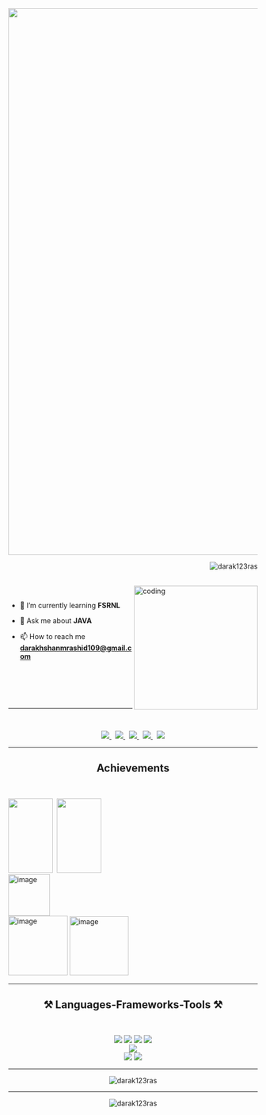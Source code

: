 <!-- <img src="https://github.com/user-attachments/assets/982b62de-1e67-4bb1-9659-e638f6f0c9fb" width="8050px"/>
<img src="https://github.com/user-attachments/assets/45958982-502d-4254-8859-74082361327b" width="8050px"/>   
<img src="https://github.com/user-attachments/assets/efe9d151-ec31-4878-a7d9-20944ec8109f" width="8050px"/>
<img width="1105px" src="https://github.com/user-attachments/assets/33ed4c69-cb42-4852-823a-5acde9df2039" />-->
<img src="https://github.com/user-attachments/assets/530f8e9f-fe5a-4feb-9b8d-c4aad94208c7" width="1105px"/> 
<!--
<h1 align="center">Hi 👋, I'm Darakshan</h1>
<h3 align="center">A beginner exploring the realms of technology</h3>
-->

<p align="right"> <img src="https://komarev.com/ghpvc/?username=darak123ras&label=Profile%20views&color=0e75b6&style=flat" alt="darak123ras" /> </p>
<br>
<img align="right" width="250px" height="250px" src="https://media.tenor.com/6JptszQgCnkAAAAi/text-work.gif" alt="coding">
<br>


- 🌱 I’m currently learning **FSRNL**

- 💬 Ask me about **JAVA**

- 📫 How to reach me **darakhshanmrashid109@gmail.com**
<br>
<br><br><br>
<hr >

<!-- <h3 align="center">Connect with me:</h3>-->
<br/>
<p align="center">
<!--   <a href="" target="blank">
    <img src="https://img.shields.io/badge/Gmail-D14836?style=for-the-badge&logo=gmail&logoColor=white" />
  </a> -->
  <a href="https://www.linkedin.com/in/darakshan-manower-rasheed-1517981b7/" target="blank">
    <img src="https://img.shields.io/badge/linkedin-%230077B5.svg?style=for-the-badge&logo=linkedin&logoColor=white"  />
  </a>&nbsp;
  <a href="https://www.geeksforgeeks.org/user/darakshan109/" target="blank">
    <img src="https://img.shields.io/badge/GeeksforGeeks-gray?style=for-the-badge&logo=geeksforgeeks&logoColor=35914c" />
  </a>&nbsp;
  <a href="https://www.naukri.com/code360/profile/Darakshan" target="blank">
    <img src="https://img.shields.io/badge/coding%20ninjas-DD6620?style=for-the-badge&logo=codingninjas&logoColor=white" />
  </a>&nbsp;
  <a href="https://leetcode.com/u/darakshan109/" target="blank">
    <img src="https://img.shields.io/badge/LeetCode-000000?style=for-the-badge&logo=LeetCode&logoColor=#d16c06" />
  </a>&nbsp;
  <a href="https://www.hackerrank.com/profile/darakhshanmrash1" target="blank">
    <img src="https://img.shields.io/badge/-Hackerrank-2EC866?style=for-the-badge&logo=HackerRank&logoColor=white" />
  </a>
  <!-- Portfolio -->
<!--   <a href="https://www.hackerrank.com/profile/darakhshanmrash1" target="blank">
    <img src="https://img.shields.io/badge/Portfolio-%23000000.svg?style=for-the-badge&logo=firefox&logoColor=#FF7139" />
  </a> -->
</p>


<hr>
<h2 align="center">Achievements</h2>
<br/>
<p align="left">
<!-- LEETCODE -->
<img src="https://github.com/user-attachments/assets/074be9d4-2788-4954-9614-3f1ba40d37c4" width="90px" height="150px"/>&nbsp;
<img src="https://github.com/user-attachments/assets/90da509c-2039-4189-ab1b-d0a4968c6849"  width="90px" height="150px"/>

  <br/>
<!-- CODING NINJA -->
<!-- HACKERRANK -->
<img width="84" alt="image" src="https://github.com/user-attachments/assets/51342c0e-c39e-4699-bd27-c3f6fa3155c5">
<br/>
<img width="120" alt="image" src="https://github.com/user-attachments/assets/d4bc2e35-02e1-4ea1-84cb-60ec7fe74c00">
<img width="119" alt="image" src="https://github.com/user-attachments/assets/02449378-89bd-4827-99cd-3ba591564f64">





</p>

<hr>
<h2 align="center">⚒️ Languages-Frameworks-Tools ⚒️</h2>
<br/>
<!-- <h3 align="left">Languages and Tools:</h3> -->
<p align="center"> 
  
  <img src="https://img.shields.io/badge/java-%23ED8B00.svg?style=for-the-badge&logo=openjdk&logoColor=white" />
  <img src="https://img.shields.io/badge/javascript-%23323330.svg?style=for-the-badge&logo=javascript&logoColor=%23F7DF1E" />
  <!--<img src="https://img.shields.io/badge/c-%2300599C.svg?style=for-the-badge&logo=c&logoColor=white" />-->
  <img src="https://img.shields.io/badge/html5-%23E34F26.svg?style=for-the-badge&logo=html5&logoColor=white" />
  <img src="https://img.shields.io/badge/css3-%231572B6.svg?style=for-the-badge&logo=css3&logoColor=white" />
  <!-- <img src="https://img.shields.io/badge/c++-%2300599C.svg?style=for-the-badge&logo=c%2B%2B&logoColor=white" />
  <img src="https://img.shields.io/badge/python-3670A0?style=for-the-badge&logo=python&logoColor=ffdd54" /> -->
  <br/>
  <img src="https://img.shields.io/badge/react-%2320232a.svg?style=for-the-badge&logo=react&logoColor=%2361DAFB" />
  <!--<img src="https://img.shields.io/badge/bootstrap-%238511FA.svg?style=for-the-badge&logo=bootstrap&logoColor=white" />
  <img src="https://img.shields.io/badge/SASS-hotpink.svg?style=for-the-badge&logo=SASS&logoColor=white" />
  <img src="https://img.shields.io/badge/node.js-6DA55F?style=for-the-badge&logo=node.js&logoColor=white" />
  <img src="https://img.shields.io/badge/express.js-%23404d59.svg?style=for-the-badge&logo=express&logoColor=%2361DAFB" />
  <img src="https://img.shields.io/badge/mysql-4479A1.svg?style=for-the-badge&logo=mysql&logoColor=white" />
  <img src="https://img.shields.io/badge/github-%23121011.svg?style=for-the-badge&logo=github&logoColor=white" />
  <img src="https://img.shields.io/badge/git-%23F05033.svg?style=for-the-badge&logo=git&logoColor=white" />
  <img src="https://img.shields.io/badge/vite-%23646CFF.svg?style=for-the-badge&logo=vite&logoColor=white" />
  <img src="https://img.shields.io/badge/NODEMON-%23323330.svg?style=for-the-badge&logo=nodemon&logoColor=%BBDEAD" />
  <img src="https://img.shields.io/badge/NPM-%23CB3837.svg?style=for-the-badge&logo=npm&logoColor=white" />
  <img src="https://img.shields.io/badge/figma-%23F24E1E.svg?style=for-the-badge&logo=figma&logoColor=white" />
  <img src="https://img.shields.io/badge/Canva-%2300C4CC.svg?style=for-the-badge&logo=Canva&logoColor=white" />-->
  <br/>
  <img src="https://img.shields.io/badge/Visual%20Studio%20Code-0078d7.svg?style=for-the-badge&logo=visual-studio-code&logoColor=white" />
  <img src="https://img.shields.io/badge/IntelliJIDEA-000000.svg?style=for-the-badge&logo=intellij-idea&logoColor=white" />
  
  
  
<!--
  <img src="https://img.shields.io/badge/spring-%236DB33F.svg?style=for-the-badge&logo=spring&logoColor=white" />
  <img src="https://img.shields.io/badge/tailwindcss-%2338B2AC.svg?style=for-the-badge&logo=tailwind-css&logoColor=white" />
  <img src="https://img.shields.io/badge/threejs-black?style=for-the-badge&logo=three.js&logoColor=white" />
  <img src="https://img.shields.io/badge/vuejs-%2335495e.svg?style=for-the-badge&logo=vuedotjs&logoColor=%234FC08D" />
  <img src="https://img.shields.io/badge/WordPress-%23117AC9.svg?style=for-the-badge&logo=WordPress&logoColor=white" />
  <img src="https://img.shields.io/badge/c%23-%23239120.svg?style=for-the-badge&logo=csharp&logoColor=white" />
  
  <img src="https://img.shields.io/badge/TensorFlow-%23FF6F00.svg?style=for-the-badge&logo=TensorFlow&logoColor=white" />
  <img src="https://img.shields.io/badge/numpy-%23013243.svg?style=for-the-badge&logo=numpy&logoColor=white" />
  <img src="https://img.shields.io/badge/Matplotlib-%23ffffff.svg?style=for-the-badge&logo=Matplotlib&logoColor=black" />
  
  <img src="https://img.shields.io/badge/android%20studio-346ac1?style=for-the-badge&logo=android%20studio&logoColor=white" />
  <img src="https://img.shields.io/badge/unity-%23000000.svg?style=for-the-badge&logo=unity&logoColor=white" />
  <img src="https://img.shields.io/badge/unrealengine-%23313131.svg?style=for-the-badge&logo=unrealengine&logoColor=white" />
  <img src="https://img.shields.io/badge/nVIDIA-%2376B900.svg?style=for-the-badge&logo=nVIDIA&logoColor=white" />
 
  <img src="https://img.shields.io/badge/-React%20Query-FF4154?style=for-the-badge&logo=react%20query&logoColor=white" />
  <img src="https://img.shields.io/badge/react_native-%2320232a.svg?style=for-the-badge&logo=react&logoColor=%2361DAFB" />
  <img src="https://img.shields.io/badge/opencv-%23white.svg?style=for-the-badge&logo=opencv&logoColor=white" />
  <img src="https://img.shields.io/badge/Next-black?style=for-the-badge&logo=next.js&logoColor=white" />
  <img src="https://img.shields.io/badge/cuda-000000.svg?style=for-the-badge&logo=nVIDIA&logoColor=green" />
  <img src="https://img.shields.io/badge/JWT-black?style=for-the-badge&logo=JSON%20web%20tokens" />
  <img src="https://img.shields.io/badge/jquery-%230769AD.svg?style=for-the-badge&logo=jquery&logoColor=white" />
  <img src="https://img.shields.io/badge/javafx-%23FF0000.svg?style=for-the-badge&logo=javafx&logoColor=white" />
  <img src="https://img.shields.io/badge/Flutter-%2302569B.svg?style=for-the-badge&logo=Flutter&logoColor=white" />
  <img src="https://img.shields.io/badge/flask-%23000.svg?style=for-the-badge&logo=flask&logoColor=white" />
  <img src="https://img.shields.io/badge/django-%23092E20.svg?style=for-the-badge&logo=django&logoColor=white" />
  

  <h3>DESIGN:</h3>
  
  <img src="https://img.shields.io/badge/adobe-%23FF0000.svg?style=for-the-badge&logo=adobe&logoColor=white" /><br/>



  <h3>DATABASE:</h3>
  <img src="https://img.shields.io/badge/MongoDB-%234ea94b.svg?style=for-the-badge&logo=mongodb&logoColor=white"/>
  <img src="https://img.shields.io/badge/postgres-%23316192.svg?style=for-the-badge&logo=postgresql&logoColor=white" />
  
  -->

</p>

<hr>

<p align="center">
  <img  src="https://github-readme-stats.vercel.app/api/top-langs?username=darak123ras&show_icons=true&locale=en&layout=compact" alt="darak123ras" />
</p>

<hr>

<p align="center">
  <img align="center" src="https://github-readme-streak-stats.herokuapp.com/?user=darak123ras&" alt="darak123ras" />
</p>
